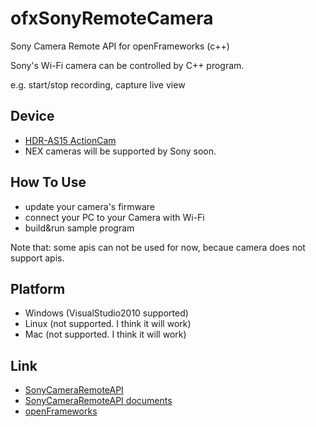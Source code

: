 ofxSonyRemoteCamera
===================

Sony Camera Remote API for openFrameworks (c++)

Sony's Wi-Fi camera can be controlled by C++ program.

e.g. start/stop recording, capture live view

Device
----------
- [HDR-AS15 ActionCam](http://camera.developer.sony.com/ "HDR-AS15 ActionCam")
- NEX cameras will be supported by Sony soon.

How To Use
----------
- update your camera's firmware
- connect your PC to your Camera with Wi-Fi
- build&run sample program

Note that: some apis can not be used for now, becaue camera does not support apis.

Platform
----------
- Windows (VisualStudio2010 supported) 
- Linux (not supported. I think it will work) 
- Mac (not supported. I think it will work) 

Link
----------
- [SonyCameraRemoteAPI](http://camera.developer.sony.com/ "Sony Camera Remote API")
- [SonyCameraRemoteAPI documents](https://camera.developer.sony.com/pages/documents/view/?id=camera_api "Sony Camera Remote API")
- [openFrameworks](http://www.openframeworks.cc/ "openFrameworks")

